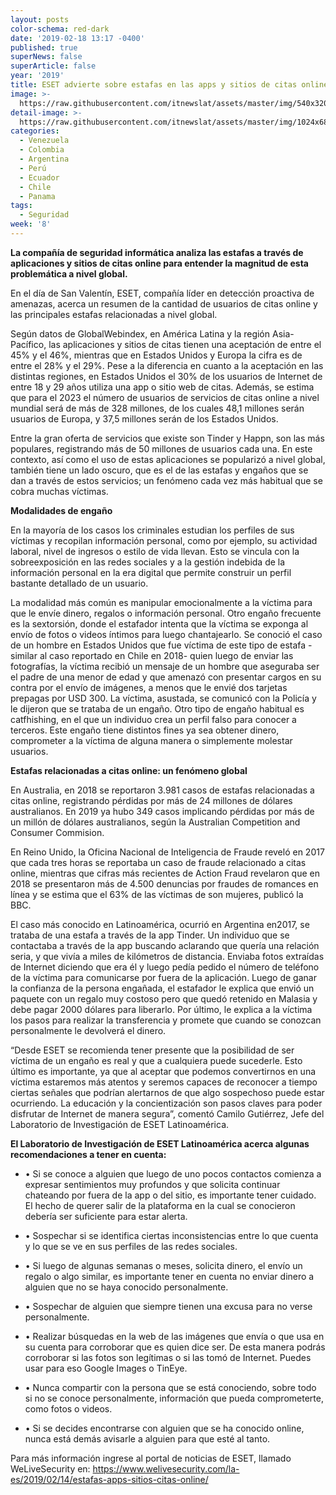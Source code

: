 ```yaml
---
layout: posts
color-schema: red-dark
date: '2019-02-18 13:17 -0400'
published: true
superNews: false
superArticle: false
year: '2019'
title: ESET advierte sobre estafas en las apps y sitios de citas online
image: >-
  https://raw.githubusercontent.com/itnewslat/assets/master/img/540x320/Enamorados-p.jpg
detail-image: >-
  https://raw.githubusercontent.com/itnewslat/assets/master/img/1024x680/Enamorados-g.jpg
categories:
  - Venezuela
  - Colombia
  - Argentina
  - Perú
  - Ecuador
  - Chile
  - Panama
tags:
  - Seguridad
week: '8'
---
```

**La compañía de seguridad informática analiza las estafas a través de aplicaciones y sitios de citas online para entender la magnitud de esta problemática a nivel global.**

En el día de San Valentín, ESET, compañía líder en detección proactiva de amenazas, acerca un resumen de la cantidad de usuarios de citas online y las principales estafas relacionadas a nivel global.

Según datos de GlobalWebindex, en América Latina y la región Asia-Pacífico, las aplicaciones y sitios de citas tienen una aceptación de entre el 45% y el 46%, mientras que en Estados Unidos y Europa la cifra es de entre el 28% y el 29%. Pese a la diferencia en cuanto a la aceptación en las distintas regiones, en Estados Unidos el 30% de los usuarios de Internet de entre 18 y 29 años utiliza una app o sitio web de citas. Además, se estima que para el 2023 el número de usuarios de servicios de citas online a nivel mundial será de más de 328 millones, de los cuales 48,1 millones serán usuarios de Europa, y 37,5 millones serán de los Estados Unidos.

Entre la gran oferta de servicios que existe son Tinder y Happn, son las más populares, registrando más de 50 millones de usuarios cada una. En este contexto, así como el uso de estas aplicaciones se popularizó a nivel global, también tiene un lado oscuro, que es el de las estafas y engaños que se dan a través de estos servicios; un fenómeno cada vez más habitual que se cobra muchas víctimas. 

**Modalidades de engaño**

En la mayoría de los casos los criminales estudian los perfiles de sus víctimas y recopilan información personal, como por ejemplo, su actividad laboral, nivel de ingresos o estilo de vida llevan. Esto se vincula con la sobreexposición en las redes sociales y a la gestión indebida de la información personal en la era digital que permite construir un perfil bastante detallado de un usuario.

La modalidad más común es manipular emocionalmente a la víctima para que le envíe dinero, regalos o información personal. Otro engaño frecuente es la sextorsión, donde el estafador intenta que la víctima se exponga al envío de fotos o videos íntimos para luego chantajearlo. Se conoció el caso de un hombre en Estados Unidos que fue víctima de este tipo de estafa -similar al caso reportado en Chile en 2018- quien luego de enviar las fotografías, la víctima recibió un mensaje de un hombre que aseguraba ser el padre de una menor de edad y que amenazó con presentar cargos en su contra por el envío de imágenes, a menos que le envié dos tarjetas prepagas por USD 300. La víctima, asustada, se comunicó con la Policía y le dijeron que se trataba de un engaño. Otro tipo de engaño habitual es catfhishing, en el que un individuo crea un perfil falso para conocer a terceros. Este engaño tiene distintos fines ya sea obtener dinero, comprometer a la víctima de alguna manera o simplemente molestar usuarios.

**Estafas relacionadas a citas online: un fenómeno global**

En Australia, en 2018 se reportaron 3.981 casos de estafas relacionadas a citas online, registrando pérdidas por más de 24 millones de dólares australianos. En 2019 ya hubo 349 casos implicando pérdidas por más de un millón de dólares australianos, según la Australian Competition and Consumer Commision.

En Reino Unido, la Oficina Nacional de Inteligencia de Fraude reveló en 2017 que cada tres horas se reportaba un caso de fraude relacionado a citas online, mientras que cifras más recientes de Action Fraud revelaron que en 2018 se presentaron más de 4.500 denuncias por fraudes de romances en línea y se estima que el 63% de las víctimas de son mujeres, publicó la BBC.

El caso más conocido en Latinoamérica, ocurrió en Argentina en2017, se trataba de una estafa a través de la app Tinder. Un individuo que se contactaba a través de la app buscando aclarando que quería una relación seria, y que vivía a miles de kilómetros de distancia. Enviaba fotos extraídas de Internet diciendo que era él y luego pedía pedido el número de teléfono de la víctima para comunicarse por fuera de la aplicación. Luego de ganar la confianza de la persona engañada, el estafador le explica que envió un paquete con un regalo muy costoso pero que quedó retenido en Malasia y debe pagar 2000 dólares para liberarlo. Por último, le explica a la víctima los pasos para realizar la transferencia y promete que cuando se conozcan personalmente le devolverá el dinero.

“Desde ESET se recomienda tener presente que la posibilidad de ser víctima de un engaño es real y que a cualquiera puede sucederle. Esto último es importante, ya que al aceptar que podemos convertirnos en una víctima estaremos más atentos y seremos capaces de reconocer a tiempo ciertas señales que podrían alertarnos de que algo sospechoso puede estar ocurriendo. La educación y la concientización son pasos claves para poder disfrutar de Internet de manera segura”, comentó Camilo Gutiérrez, Jefe del Laboratorio de Investigación de ESET Latinoamérica.

**El Laboratorio de Investigación de ESET Latinoamérica acerca algunas recomendaciones a tener en cuenta:**

- •	Si se conoce a alguien que luego de uno pocos contactos comienza a expresar sentimientos muy profundos y que solicita continuar chateando por fuera de la app o del sitio, es importante tener cuidado. El hecho de querer salir de la plataforma en la cual se conocieron debería ser suficiente para estar alerta. 

- •	Sospechar si se identifica ciertas inconsistencias entre lo que cuenta y lo que se ve en sus perfiles de las redes sociales.

- •	Si luego de algunas semanas o meses, solicita dinero, el envío un regalo o algo similar, es importante tener en cuenta no enviar dinero a alguien que no se haya conocido personalmente.

- •	Sospechar de alguien que siempre tienen una excusa para no verse personalmente.

- •	Realizar búsquedas en la web de las imágenes que envía o que usa en su cuenta para corroborar que es quien dice ser. De esta manera podrás corroborar si las fotos son legítimas o si las tomó de Internet. Puedes usar para eso Google Images o TinEye.

- •	Nunca compartir con la persona que se está conociendo, sobre todo si no se conoce personalmente, información que pueda comprometerte, como fotos o videos. 
 
- •	Si se decides encontrarse con alguien que se ha conocido online, nunca está demás avisarle a alguien para que esté al tanto.

Para más información ingrese al portal de noticias de ESET, llamado WeLiveSecurity en: https://www.welivesecurity.com/la-es/2019/02/14/estafas-apps-sitios-citas-online/